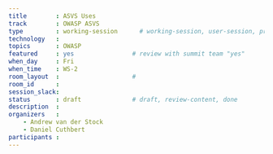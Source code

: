 ```yaml
---
title        : ASVS Uses 
track        : OWASP ASVS
type         : working-session      # working-session, user-session, product-session
technology   :
topics       : OWASP
featured     : yes                # review with summit team "yes"
when_day     : Fri
when_time    : WS-2
room_layout  :                    #
room_id      :
session_slack: 
status       : draft              # draft, review-content, done
description  :
organizers   :
    - Andrew van der Stock
    - Daniel Cuthbert
participants :
---
```



<!--(add intro)

## WHY

(...)

## What

(...)

## Outcomes

(...)

## References

(...)


## Previous-->
